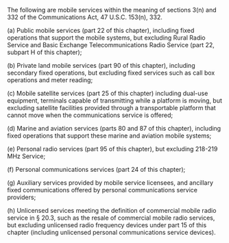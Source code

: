 The following are mobile services within the meaning of sections 3(n) and 332 of the Communications Act, 47 U.S.C. 153(n), 332.

(a) Public mobile services (part 22 of this chapter), including fixed operations that support the mobile systems, but excluding Rural Radio Service and Basic Exchange Telecommunications Radio Service (part 22, subpart H of this chapter);

(b) Private land mobile services (part 90 of this chapter), including secondary fixed operations, but excluding fixed services such as call box operations and meter reading;

(c) Mobile satellite services (part 25 of this chapter) including dual-use equipment, terminals capable of transmitting while a platform is moving, but excluding satellite facilities provided through a transportable platform that cannot move when the communications service is offered;

(d) Marine and aviation services (parts 80 and 87 of this chapter), including fixed operations that support these marine and aviation mobile systems;

(e) Personal radio services (part 95 of this chapter), but excluding 218-219 MHz Service;

(f) Personal communications services (part 24 of this chapter);

(g) Auxiliary services provided by mobile service licensees, and ancillary fixed communications offered by personal communications service providers;

(h) Unlicensed services meeting the definition of commercial mobile radio service in § 20.3, such as the resale of commercial mobile radio services, but excluding unlicensed radio frequency devices under part 15 of this chapter (including unlicensed personal communications service devices).

